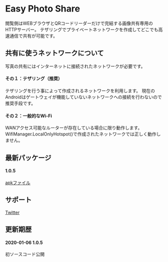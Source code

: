 # Easy Photo Share

閲覧側はWEBブラウザとQRコードリーダーだけで完結する画像共有専用のHTTPサーバー。
テザリングでプライベートネットワークを作成してどこでも高速通信で共有が可能です。
<br>

## 共有に使うネットワークについて
写真の共有にはインターネットに接続されたネットワークが必要です。

#### その１：テザリング（推奨）
テザリングを行う事によって作成されるネットワークを利用します。
現在のAndroidはゲートウェイが機能していないネットワークへの接続を行わないので推奨手段です。

#### その２：一般的なWi-Fi
WANアクセス可能なルーターが存在している場合に限り動作します。
WifiManager.LocalOnlyHotspot()で作成されたネットワークでは正しく動作しません。
<br>

## 最新パッケージ
#### 1.0.5
[apkファイル](app/release/app-release.apk)
<br>

## サポート
[Twitter](https://twitter.com/xenncamcos)
<br>

## 更新期歴

#### 2020-01-06 1.0.5
初ソースコード公開
